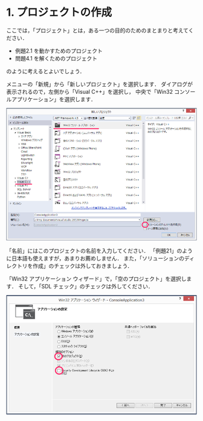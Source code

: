 # 1. プロジェクトの作成

ここでは，「プロジェクト」とは，ある一つの目的のためのまとまりと考えてください．

- 例題2.1 を動かすためのプロジェクト
- 問題4.1 を解くためのプロジェクト

のように考えるとよいでしょう．

メニューの「新規」から「新しいプロジェクト」を選択します．
ダイアログが表示されるので，左側から「Visual C++」を選択し，
中央で「Win32 コンソールアプリケーション」を選択します．

![project1](/img/proj1.png)

「名前」にはこのプロジェクトの名前を入力してください．
「例題21」のように日本語も使えますが，あまりお薦めしません．
また，「ソリューションのディレクトリを作成」のチェックは外しておきましょう．

「Win32 アプリケーション ウィザード」で，「空のプロジェクト」を選択します．
そして，「SDL チェック」のチェックは外してください．

![project2](/img/proj2.png)
